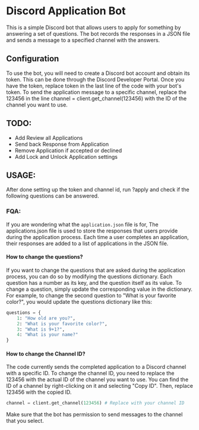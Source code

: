 # Discord Application Bot
This is a simple Discord bot that allows users to apply for something by answering a set of questions. The bot records the responses in a JSON file and sends a message to a specified channel with the answers.

## Configuration
To use the bot, you will need to create a Discord bot account and obtain its token. This can be done through the Discord Developer Portal.
Once you have the token, replace token in the last line of the code with your bot's token.
To send the application message to a specific channel, replace the 123456 in the line channel = client.get_channel(123456) with the ID of the channel you want to use.

## TODO:
- Add Review all Applications
- Send back Response from Application
- Remove Application if accepted or declined
- Add Lock and Unlock Application settings

## USAGE:
After done setting up the token and channel id, run ?apply and check if the following questions can be answered.

### FQA:

If you are wondering what the `application.json` file is for, The applications.json file is used to store the responses that users provide during the application process. Each time a user completes an application, their responses are added to a list of applications in the JSON file.

#### How to change the questions?

If you want to change the questions that are asked during the application process, you can do so by modifying the questions dictionary. Each question has a number as its key, and the question itself as its value. To change a question, simply update the corresponding value in the dictionary. For example, to change the second question to "What is your favorite color?", you would update the questions dictionary like this:

```python
questions = {
    1: "How old are you?",
    2: "What is your favorite color?",
    3: "What is 9+1?",
    4: "What is your name?"
}
```

#### How to change the Channel ID?

The code currently sends the completed application to a Discord channel with a specific ID. To change the channel ID, you need to replace the 123456 with the actual ID of the channel you want to use. You can find the ID of a channel by right-clicking on it and selecting "Copy ID". Then, replace 123456 with the copied ID.

```python
channel = client.get_channel(123456) # Replace with your channel ID
```

Make sure that the bot has permission to send messages to the channel that you select.
